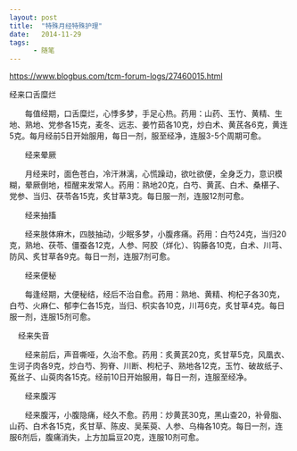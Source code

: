 ```yaml
---
layout: post
title:  "特殊月经特殊护理"
date:   2014-11-29
tags:
      - 随笔
---
```



https://www.blogbus.com/tcm-forum-logs/27460015.html



经来口舌糜烂

　　每值经期，口舌糜烂，心悸多梦，手足心热。药用：山药、玉竹、黄精、生地、熟地、党参各15克，麦冬、远志、姜竹茹各10克，炒白术、黄芪各6克，黄连5克。每月经前5日开始服用，每日一剂，服至经净，连服3-5个周期可愈。 

　　经来晕厥

　　月经来时，面色苍白，冷汗淋漓，心慌躁动，欲吐欲便，全身乏力，意识模糊，晕厥倒地，桓醒来发常人。药用：熟地20克，白芍、黄芪、白术、桑椹子、党参、当归、茯苓各15克，炙甘草3克。每日服一剂，连服12剂可愈。

　　经来抽搐

　　经来肢体麻木，四肢抽动，少眠多梦，小腹疼痛。药用：白芍24克，当归20克，熟地、茯苓、僵蚕各12克，人参、阿胶（烊化）、钩藤各10克，白术、川芎、防风、炙甘草各9克。每日一剂，连服7剂可愈。

　　经来便秘

　　每逢经期，大便秘结，经后不治自愈。药用：熟地、黄精、枸杞子各30克，白芍、火麻仁、郁李仁各15克，当归、枳实各10克，川芎6克，炙甘草4克。每日服一剂，连服15剂可愈。

    经来失音

　　经来前后，声音嘶哑，久治不愈。药用：炙黄芪20克，炙甘草5克，风凰衣、生诃子肉各9克，炒白芍、狗脊、川断、枸杞子、熟地各12克，玉竹、破故纸子、菟丝子、山萸肉各15克。经前10日开始服用，每日一剂，连服至经净。

　　经来腹泻

　　经来腹泻，小腹隐痛，经久不愈。药用：炒黄芪30克，黑山查20，补骨脂、山药、白术各15克，炙甘草、陈皮、吴茱萸、人参、乌梅各10克。每日一剂，连服6剂后，腹痛消失，上方加扁豆20克，连服10剂可愈。



